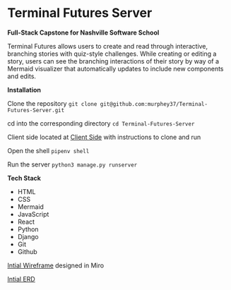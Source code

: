 # Terminal Futures Server

**Full-Stack Capstone for Nashville Software School**

Terminal Futures allows users to create and read through interactive, branching stories with quiz-style challenges. While creating or editing a story, users can see the branching interactions of their story by way of a Mermaid visualizer that automatically updates to include new components and edits. 

**Installation**

Clone the repository `git clone git@github.com:murphey37/Terminal-Futures-Server.git`

cd into the corresponding directory `cd Terminal-Futures-Server`

Client side located at [Client Side](https://github.com/murphey37/Terminal-Futures-Client) with instructions to clone and run

Open the shell `pipenv shell`

Run the server `python3 manage.py runserver`

**Tech Stack**

- HTML
- CSS
- Mermaid
- JavaScript
- React
- Python
- Django
- Git
- Github

[Intial Wireframe](https://miro.com/app/board/uXjVPaFdJh4=/) designed in Miro

[Intial ERD](https://dbdiagram.io/d/6320dd8f0911f91ba5a16670)
